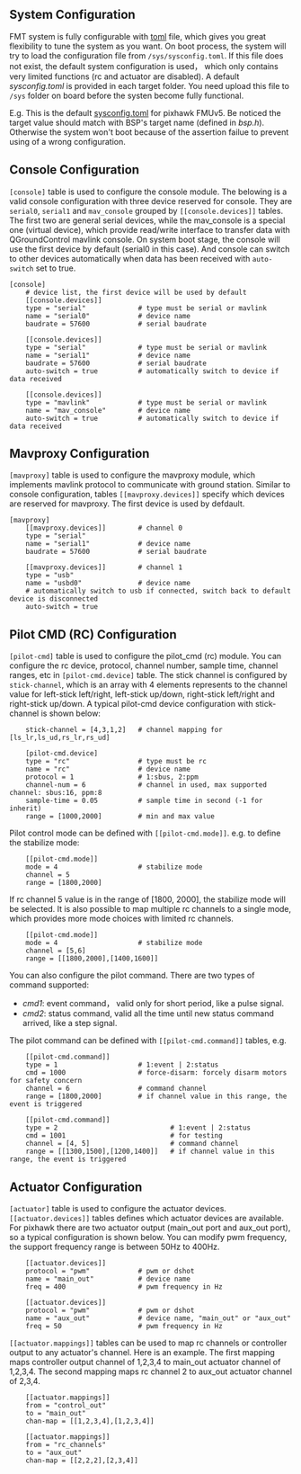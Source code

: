 
## System Configuration

FMT system is fully configurable with [toml](https://toml.io/en/) file, which gives you great flexibility to tune the system as you want. On boot process, the system will try to load the configuration file from `/sys/sysconfig.toml`. If this file does not exist, the default system configuration is used， which only contains very limited functions (rc and actuator are disabled). A default *sysconfig.toml* is provided in each target folder. You need upload this file to `/sys` folder on board before the systen become fully functional.

E.g. This is the default [sysconfig.toml](https://github.com/Firmament-Autopilot/FMT-Firmware/blob/master/target/pixhawk/fmu-v5/sysconfig.toml) for pixhawk FMUv5. Be noticed the target value should match with BSP's target name (defined in *bsp.h*). Otherwise the system won't boot because of the assertion failue to prevent using of a wrong configuration.

## Console Configuration

`[console]` table is used to configure the console module. The belowing is a valid console configuration with three device reserved for console. They are `serial0`, `serial1` and `mav_console` grouped by `[[console.devices]]` tables. The first two are general serial devices, while the mav_console is a special one (virtual device), which provide read/write interface to transfer data with QGroundControl mavlink console. On system boot stage, the console will use the first device by default (serial0 in this case). And console can switch to other devices automatically when data has been received with `auto-switch` set to true.

```
[console]
    # device list, the first device will be used by default
    [[console.devices]]
    type = "serial"             # type must be serial or mavlink
    name = "serial0"            # device name
    baudrate = 57600            # serial baudrate

    [[console.devices]]
    type = "serial"             # type must be serial or mavlink
    name = "serial1"            # device name
    baudrate = 57600            # serial baudrate
    auto-switch = true          # automatically switch to device if data received

    [[console.devices]]
    type = "mavlink"            # type must be serial or mavlink
    name = "mav_console"        # device name
    auto-switch = true          # automatically switch to device if data received
```

## Mavproxy Configuration

`[mavproxy]` table is used to configure the mavproxy module, which implements mavlink protocol to communicate with ground station. Similar to console configuration, tables `[[mavproxy.devices]]` specify which devices are reserved for mavproxy. The first device is used by defdault.

```
[mavproxy]
    [[mavproxy.devices]]        # channel 0
    type = "serial"
    name = "serial1"            # device name
    baudrate = 57600            # serial baudrate

    [[mavproxy.devices]]        # channel 1
    type = "usb"
    name = "usbd0"              # device name
    # automatically switch to usb if connected, switch back to default device is disconnected
    auto-switch = true
```

## Pilot CMD (RC) Configuration

`[pilot-cmd]` table is used to configure the pilot_cmd (rc) module. You can configure the rc device, protocol, channel number, sample time, channel ranges, etc in `[pilot-cmd.device]` table. The stick channel is configured by `stick-channel`, which is an array with 4 elements represents to the channel value for left-stick left/right, left-stick up/down, right-stick left/right and right-stick up/down. A typical pilot-cmd device configuration with stick-channel is shown below:

```
    stick-channel = [4,3,1,2]   # channel mapping for [ls_lr,ls_ud,rs_lr,rs_ud]

    [pilot-cmd.device]
    type = "rc"                 # type must be rc
    name = "rc"                 # device name
    protocol = 1                # 1:sbus, 2:ppm
    channel-num = 6             # channel in used, max supported channel: sbus:16, ppm:8
    sample-time = 0.05          # sample time in second (-1 for inherit)
    range = [1000,2000]         # min and max value
```

Pilot control mode can be defined with `[[pilot-cmd.mode]]`. e.g. to define the stabilize mode:

```
    [[pilot-cmd.mode]]
    mode = 4                    # stabilize mode
    channel = 5
    range = [1800,2000]
```

If rc channel 5 value is in the range of [1800, 2000], the stabilize mode will be selected. It is also possible to map multiple rc channels to a single mode, which provides more mode choices with limited rc channels.

```
    [[pilot-cmd.mode]]
    mode = 4                    # stabilize mode
    channel = [5,6]
    range = [[1800,2000],[1400,1600]]
```

You can also configure the pilot command. There are two types of command supported:

- *cmd1*: event command， valid only for short period, like a pulse signal.
- *cmd2*: status command, valid all the time until new status command arrived, like a step signal.

The pilot command can be defined with `[[pilot-cmd.command]]` tables, e.g.

```
    [[pilot-cmd.command]]
    type = 1                    # 1:event | 2:status
    cmd = 1000                  # force-disarm: forcely disarm motors for safety concern
    channel = 6                 # command channel
    range = [1800,2000]         # if channel value in this range, the event is triggered

    [[pilot-cmd.command]]
    type = 2                            # 1:event | 2:status
    cmd = 1001                          # for testing
    channel = [4, 5]                    # command channel
    range = [[1300,1500],[1200,1400]]   # if channel value in this range, the event is triggered
```

## Actuator Configuration

`[actuator]` table is used to configure the actuator devices. `[[actuator.devices]]` tables defines which actuator devices are available. For pixhawk there are two actuator output (main_out port and aux_out port), so a typical configuration is shown below. You can modify pwm frequency, the support frequency range is between 50Hz to 400Hz.

```
    [[actuator.devices]]
    protocol = "pwm"            # pwm or dshot
    name = "main_out"           # device name
    freq = 400                  # pwm frequency in Hz

    [[actuator.devices]]
    protocol = "pwm"            # pwm or dshot
    name = "aux_out"            # device name, "main_out" or "aux_out"
    freq = 50                   # pwm frequency in Hz
```

`[[actuator.mappings]]` tables can be used to map rc channels or controller output to any actuator's channel. Here is an example. The first mapping maps controller output channel of 1,2,3,4 to main_out actuator channel of 1,2,3,4. The second mapping maps rc channel 2 to aux_out actuator channel of 2,3,4.

```
    [[actuator.mappings]]
    from = "control_out"
    to = "main_out"
    chan-map = [[1,2,3,4],[1,2,3,4]]

    [[actuator.mappings]]
    from = "rc_channels"
    to = "aux_out"
    chan-map = [[2,2,2],[2,3,4]]
```
